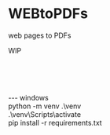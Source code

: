 # WEBtoPDFs
 web pages to PDFs

WIP  

<br><br><br>

--- windows  
python -m venv .\venv  
.\venv\Scripts\activate  
pip install -r requirements.txt  